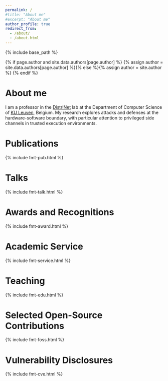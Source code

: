 ```yaml
---
permalink: /
#title: "About me"
#excerpt: "About me"
author_profile: true
redirect_from: 
  - /about/
  - /about.html
---
```

{% include base_path %}

{% if page.author and site.data.authors[page.author] %}
  {% assign author = site.data.authors[page.author] %}{% else %}{% assign author = site.author %}
{% endif %}

# About me

I am a professor in the [DistriNet](https://distrinet.cs.kuleuven.be/) lab at
the Department of Computer Science of [KU Leuven](https://www.kuleuven.be/english/), Belgium.
My research explores attacks and defenses at the hardware-software boundary,
with particular attention to privileged side channels in trusted execution
environments.

<a name="pubs"></a>
# Publications

{% include fmt-pub.html %}

<a name="talks"></a>
# Talks

{% include fmt-talk.html %}

<a name="awards"></a>
# Awards and Recognitions

{% include fmt-award.html %}

<a name="service"></a>
# Academic Service

{% include fmt-service.html %}

<a name="teaching"></a>
# Teaching

{% include fmt-edu.html %}

<a name="foss"></a>
# Selected Open-Source Contributions

{% include fmt-foss.html %}

<a name="cve"></a>
# Vulnerability Disclosures

{% include fmt-cve.html %}
